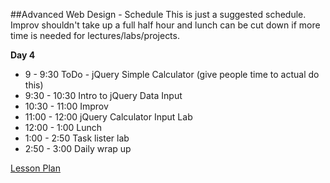 

##Advanced Web Design - Schedule
This is just a suggested schedule. Improv shouldn't take up a full half hour and lunch can be cut down if more time is needed for lectures/labs/projects.

**Day 4**
+ 9 - 9:30 ToDo - jQuery Simple Calculator (give people time to actual do this)
+ 9:30 - 10:30 Intro to jQuery Data Input
+ 10:30 - 11:00 Improv
+ 11:00 - 12:00 jQuery Calculator Input Lab
+ 12:00 - 1:00 Lunch
+ 1:00 - 2:50 Task lister lab
+ 2:50 - 3:00 Daily wrap up

[Lesson Plan](https://docs.google.com/a/flatironschool.com/document/d/19XLJl65WpVB5_16x0GrmdcXuhbCMeUXXtTNRlncp10o/edit)

